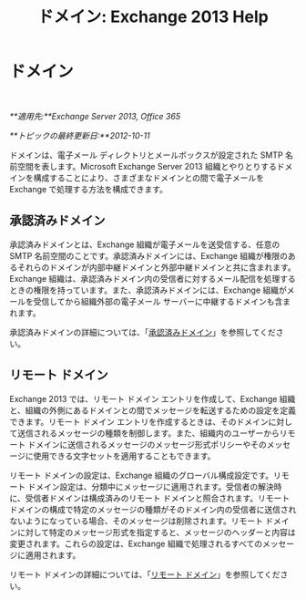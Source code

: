 ﻿---
title: 'ドメイン: Exchange 2013 Help'
TOCTitle: ドメイン
ms:assetid: 11748c2d-2e32-43a4-b77d-e0c17db6200b
ms:mtpsurl: https://technet.microsoft.com/ja-jp/library/JJ673041(v=EXCHG.150)
ms:contentKeyID: 49895250
ms.date: 04/24/2018
mtps_version: v=EXCHG.150
ms.translationtype: HT
---

# ドメイン

 

_**適用先:**Exchange Server 2013, Office 365_

_**トピックの最終更新日:**2012-10-11_

ドメインは、電子メール ディレクトリとメールボックスが設定された SMTP 名前空間を表します。Microsoft Exchange Server 2013 組織とやりとりするドメインを構成することにより、さまざまなドメインとの間で電子メールを Exchange で処理する方法を構成できます。

## 承認済みドメイン

承認済みドメインとは、Exchange 組織が電子メールを送受信する、任意の SMTP 名前空間のことです。承認済みドメインには、Exchange 組織が権限のあるそれらのドメインが内部中継ドメインと外部中継ドメインと共に含まれます。Exchange 組織は、承認済みドメイン内の受信者に対するメール配信を処理するときの権限を持っています。また、承認済みドメインには、Exchange 組織がメールを受信してから組織外部の電子メール サーバーに中継するドメインも含まれます。

承認済みドメインの詳細については、「[承認済みドメイン](accepted-domains-exchange-2013-help.md)」を参照してください。

## リモート ドメイン

Exchange 2013 では、リモート ドメイン エントリを作成して、Exchange 組織と、組織の外側にあるドメインとの間でメッセージを転送するための設定を定義できます。リモート ドメイン エントリを作成するときは、そのドメインに対して送信されるメッセージの種類を制御します。また、組織内のユーザーからリモート ドメインに送信されるメッセージのメッセージ形式ポリシーやそのメッセージに使用できる文字セットを適用することもできます。

リモート ドメインの設定は、Exchange 組織のグローバル構成設定です。リモート ドメイン設定は、分類中にメッセージに適用されます。受信者の解決時に、受信者ドメインは構成済みのリモート ドメインと照合されます。リモート ドメインの構成で特定のメッセージの種類がそのドメイン内の受信者に送信されないようになっている場合、そのメッセージは削除されます。リモート ドメインに対して特定のメッセージ形式を指定すると、メッセージのヘッダーと内容は変更されます。これらの設定は、Exchange 組織で処理されるすべてのメッセージに適用されます。

リモート ドメインの詳細については、「[リモート ドメイン](remote-domains-exchange-2013-help.md)」を参照してください。

